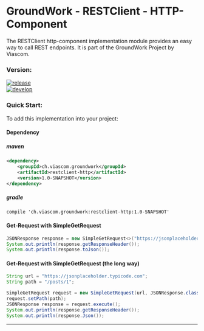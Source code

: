 GroundWork - RESTClient - HTTP-Component
========================================

The RESTClient http-component implementation module provides an easy way to call REST endpoints. It is part of the GroundWork Project by Viascom.

### Version:
[![release](https://img.shields.io/badge/release-v1.0--SNAPSHOT-red.svg)](https://github.com/Viascom/groundwork/tree/master/restclient-http)<br/>
[![develop](https://img.shields.io/badge/develop-v1.0--SNAPSHOT-red.svg)](https://github.com/Viascom/groundwork/tree/develop/restclient-http)

### Quick Start:
To add this implementation into your project:

#### Dependency

##### maven
```xml
<dependency>
    <groupId>ch.viascom.groundwork</groupId>
    <artifactId>restclient-http</artifactId>
    <version>1.0-SNAPSHOT</version>
</dependency>
```

##### gradle
```
compile 'ch.viascom.groundwork:restclient-http:1.0-SNAPSHOT'
```

#### Get-Request with SimpleGetRequest
```java
JSONResponse response = new SimpleGetRequest<>("https://jsonplaceholder.typicode.com/posts/1", JSONResponse.class).execute();
System.out.println(response.getResponseHeader());
System.out.println(response.toJson());
```

#### Get-Request with SimpleGetRequest (the long way)
```java
String url = "https://jsonplaceholder.typicode.com";
String path = "/posts/1";

SimpleGetRequest request = new SimpleGetRequest(url, JSONResponse.class);
request.setPath(path);
JSONResponse response = request.execute();
System.out.println(response.getResponseHeader());
System.out.println(response.Json());
```




---